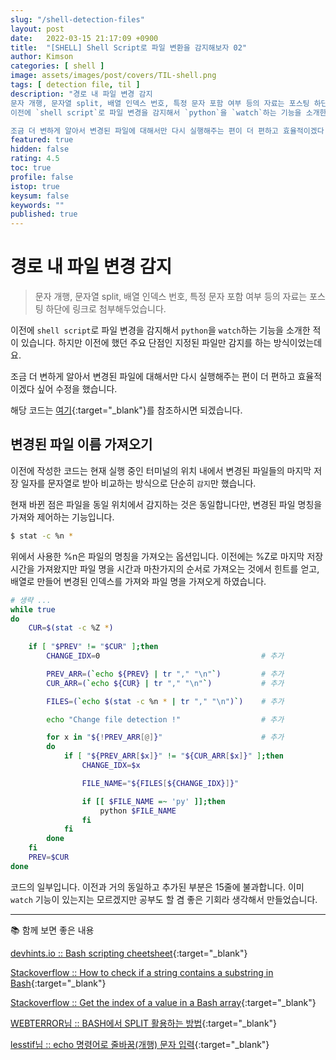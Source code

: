 ```yaml
---
slug: "/shell-detection-files"
layout: post
date:   2022-03-15 21:17:09 +0900
title:  "[SHELL] Shell Script로 파일 변환을 감지해보자 02"
author: Kimson
categories: [ shell ]
image: assets/images/post/covers/TIL-shell.png
tags: [ detection file, til ]
description: "경로 내 파일 변경 감지
문자 개행, 문자열 split, 배열 인덱스 번호, 특정 문자 포함 여부 등의 자료는 포스팅 하단에 링크로 첨부해두었습니다.
이전에 `shell script`로 파일 변경을 감지해서 `python`을 `watch`하는 기능을 소개한 적이 있습니다. 하지만 이전에 했던 주요 단점인 지정된 파일만 감지를 하는 방식이었는데요.

조금 더 변하게 알아서 변경된 파일에 대해서만 다시 실행해주는 편이 더 편하고 효율적이겠다 싶어 수정을 했습니다."
featured: true
hidden: false
rating: 4.5
toc: true
profile: false
istop: true
keysum: false
keywords: ""
published: true
---
```


# 경로 내 파일 변경 감지

> 문자 개행, 문자열 split, 배열 인덱스 번호, 특정 문자 포함 여부 등의 자료는 포스팅 하단에 링크로 첨부해두었습니다.

이전에 `shell script`로 파일 변경을 감지해서 `python`을 `watch`하는 기능을 소개한 적이 있습니다. 하지만 이전에 했던 주요 단점인 지정된 파일만 감지를 하는 방식이었는데요.

조금 더 변하게 알아서 변경된 파일에 대해서만 다시 실행해주는 편이 더 편하고 효율적이겠다 싶어 수정을 했습니다.

해당 코드는 [여기](https://github.com/kkn1125/file-detection){:target="_blank"}를 참조하시면 되겠습니다.

## 변경된 파일 이름 가져오기

이전에 작성한 코드는 현재 실행 중인 터미널의 위치 내에서 변경된 파일들의 마지막 저장 일자를 문자열로 받아 비교하는 방식으로 단순히 `감지`만 했습니다.

현재 바뀐 점은 파일을 동일 위치에서 감지하는 것은 동일합니다만, 변경된 파일 명칭을 가져와 제어하는 기능입니다.

```sh
$ stat -c %n *
```

위에서 사용한 %n은 파일의 명칭을 가져오는 옵션입니다. 이전에는 %Z로 마지막 저장 시간을 가져왔지만 파일 명을 시간과 마찬가지의 순서로 가져오는 것에서 힌트를 얻고, 배열로 만들어 변경된 인덱스를 가져와 파일 명을 가져오게 하였습니다.

```sh
# 생략 ...
while true
do
    CUR=$(stat -c %Z *)
    
    if [ "$PREV" != "$CUR" ];then
        CHANGE_IDX=0                                    # 추가

        PREV_ARR=(`echo ${PREV} | tr "," "\n"`)         # 추가
        CUR_ARR=(`echo ${CUR} | tr "," "\n"`)           # 추가

        FILES=(`echo $(stat -c %n * | tr "," "\n")`)    # 추가

        echo "Change file detection !"                  # 추가

        for x in "${!PREV_ARR[@]}"                      # 추가
        do
            if [ "${PREV_ARR[$x]}" != "${CUR_ARR[$x]}" ];then
                CHANGE_IDX=$x

                FILE_NAME="${FILES[${CHANGE_IDX}]}"

                if [[ $FILE_NAME =~ 'py' ]];then
                    python $FILE_NAME
                fi
            fi
        done
    fi
    PREV=$CUR
done
```

코드의 일부입니다. 이전과 거의 동일하고 추가된 부분은 15줄에 불과합니다. 이미 `watch` 기능이 있는지는 모르겠지만 공부도 할 겸 좋은 기회라 생각해서 만들었습니다.

-----

📚 함께 보면 좋은 내용

[devhints.io :: Bash scripting cheetsheet](https://devhints.io/bash){:target="_blank"}

[Stackoverflow :: How to check if a string contains a substring in Bash](https://stackoverflow.com/questions/229551/how-to-check-if-a-string-contains-a-substring-in-bash){:target="_blank"}

[Stackoverflow :: Get the index of a value in a Bash array](https://stackoverflow.com/questions/15028567/get-the-index-of-a-value-in-a-bash-array){:target="_blank"}

[WEBTERROR님 :: BASH에서 SPLIT 활용하는 방법](https://stackoverflow.com/questions/15028567/get-the-index-of-a-value-in-a-bash-array){:target="_blank"}

[lesstif님 :: echo 명령어로 줄바꿈(개행) 문자 입력](https://www.lesstif.com/lpt/echo-19857474.html){:target="_blank"}